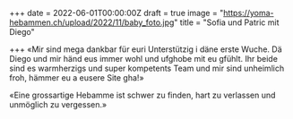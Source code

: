 +++
date = 2022-06-01T00:00:00Z
draft = true
image = "https://yoma-hebammen.ch/upload/2022/11/baby_foto.jpg"
title = "Sofia und Patric mit Diego"

+++
«Mir sind mega dankbar für euri Unterstützig i däne erste Wuche. Dä Diego und mir händ eus immer wohl und ufghobe mit eu gfühlt. Ihr beide sind es warmherzigs und super kompetents Team und mir sind unheimlich froh, hämmer eu a eusere Site gha!»

«Eine grossartige Hebamme ist schwer zu finden, hart zu verlassen und unmöglich zu vergessen.»